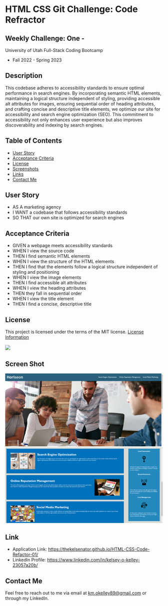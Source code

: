 # HTML CSS Git Challenge: Code Refractor

## Weekly Challenge: One -

University of Utah
Full-Stack Coding Bootcamp

- Fall 2022 - Spring 2023

## Description

This codebase adheres to accessibility standards to ensure optimal performance in search engines. By incorporating semantic HTML elements, maintaining a logical structure independent of styling, providing accessible alt attributes for images, ensuring sequential order of heading attributes, and crafting concise and descriptive title elements, we optimize our site for accessibility and search engine optimization (SEO). This commitment to accessibility not only enhances user experience but also improves discoverability and indexing by search engines.

## Table of Contents 

  - [User Story](#user-story)
  - [Acceptance Criteria](#acceptance-criteria)
  - [License](#license)
  - [Screenshots](#screenshots)
  - [Links](#links)
  - [Contact Me](#contact-me)

## User Story

- AS A marketing agency
- I WANT a codebase that follows accessibility standards
- SO THAT our own site is optimized for search engines

## Acceptance Criteria

- GIVEN a webpage meets accessibility standards
- WHEN I view the source code
- THEN I find semantic HTML elements
- WHEN I view the structure of the HTML elements
- THEN I find that the elements follow a logical structure independent of styling and positioning
- WHEN I view the image elements
- THEN I find accessible alt attributes
- WHEN I view the heading attributes
- THEN they fall in sequential order
- WHEN I view the title element
- THEN I find a concise, descriptive title

## License

  This project is licensed under the terms of the MIT license.
  [License Information](https://choosealicense.com/licenses/mit)
  <br/>
  <br/>
  <a href="https://choosealicense.com/licenses/mit">
  <img src="https://img.shields.io/badge/License-MIT-blue" />
  </a>

## Screen Shot

![alt_img](./assets/images/Challenge-One-1.png)
![alt_img](./assets/images/Challenge-One-2.png)

## Link

  * Application Link: https://thekelsenator.github.io/HTML-CSS-Code-Refactor-01/
  * LinkedIn Profile: https://www.linkedin.com/in/kelsey-o-kelley-23057a20b/

  ## Contact Me

  Feel free to reach out to me via email at km.okelley89@gmail.com or through my LinkedIn.